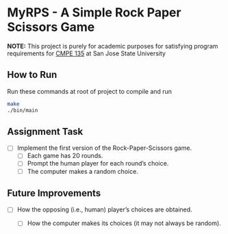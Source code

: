 # MyRPS - A Simple Rock Paper Scissors Game
**NOTE:** This project is purely for academic purposes for satisfying program requirements for [CMPE 135](http://www.cs.sjsu.edu/~mak/CMPE135/index.html) at San Jose State University  

## How to Run
Run these commands at root of project to compile and run
```bash
make
./bin/main
```


## Assignment Task
- [ ] Implement the first version of the Rock-Paper-Scissors game.
  - [ ] Each game has 20 rounds.
  - [ ] Prompt the human player for each round’s choice.
  - [ ] The computer makes a random choice.

## Future Improvements
- [ ] How the opposing (i.e., human) player’s choices are obtained.
  - [ ] How the computer makes its choices (it may not always be random).

